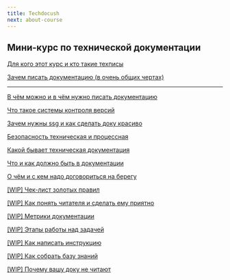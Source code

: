 ```yaml
---
title: Techdocush
next: about-course
---
```


## Мини-курс по технической документации

[Для кого этот курс и кто такие техписы](about-course)

[Зачем писать документацию (в очень общих чертах)](why-needed)

---

[В чём можно и в чём нужно писать документацию](https://www.notion.so/42c5e90f10e945a395212af1681920b5?pvs=21)

[Что такое системы контроля версий](https://www.notion.so/e0ae94be52dd44a2bb46b20593782fd7?pvs=21)

[Зачем нужны ssg и как сделать доку красиво](https://www.notion.so/ssg-23e8f3534dfd45febad24a692a24fc96?pvs=21)

[Безопасность техническая и процессная](https://www.notion.so/2f8145643ce541b3aa420cd4c776d811?pvs=21)

[Какой бывает техническая документация](https://www.notion.so/8db1e7b800f242f98e9d59b180be9daa?pvs=21)

[Что и как должно быть в документации](https://www.notion.so/e692b4c26be6458da54c6550cb05e88b?pvs=21)

[О чём и с кем надо договориться на берегу](https://www.notion.so/813addf1cbbf45faa6e24b0fdf357f1b?pvs=21)

[[WIP] Чек-лист золотых правил](https://www.notion.so/WIP-2d39af89056940d08d3db7759cce0d73?pvs=21)

[[WIP] Как понять читателя и сделать ему приятно](https://www.notion.so/WIP-d85ba3e03d464b8fbabbcb3a99578155?pvs=21)

[[WIP] Метрики документации](https://www.notion.so/WIP-764d9107068f414191a23142bab92270?pvs=21)

[[WIP] Этапы работы над задачей](https://www.notion.so/WIP-2cc329861ef54f44b8162ecd775b1fbb?pvs=21)

[[WIP] Как написать инструкцию](https://www.notion.so/WIP-a789d75092144698a11ce49faab9a803?pvs=21)

[[WIP] Как собрать базу знаний](https://www.notion.so/WIP-7d20dcfdc3484103b54e1566bb8de61f?pvs=21)

[[WIP] Почему вашу доку не читают](https://www.notion.so/WIP-556a8a1f57844819b49a250fa46e6750?pvs=21)